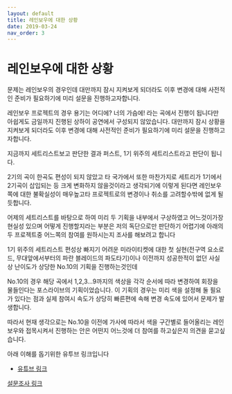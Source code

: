 ```yaml
---
layout: default
title: 레인보우에 대한 상황
date: 2019-03-24
nav_order: 3
---
```


# 레인보우에 대한 상황

문제는 레인보우의 경우인데  대만까지 잠시 지켜보게 되더라도 이후 변경에 대해 사전적인 준비가 필요하기에 미리 설문을 진행하고자합니다.

레인보우 프로젝트의 경우 용기는 어디에? 너의 가슴에! 라는 곡에서 진행이 됩니다만 아쉽게도 금일까지 진행된 상하이 공연에서 구성되지 않았습니다. 
대만까지 잠시 상황을 지켜보게 되더라도 이후 변경에 대해 사전적인 준비가 필요하기에 미리 설문을 진행하고자합니다.

지금까지 세트리스트보고 판단한 결과 퍼스트, 1기 위주의 세트리스트라고 판단이 됩니다.

2기의 곡이 한곡도 편성이 되지 않았고 타 국가에서 또한 마찬가지로 세트리가 1기에서 2기곡이 삽입되는 등 크게 변화하지 않을것이라고 생각되기에 이렇게 된다면 레인보우쪽에 대한 불확실성이 매우높고타 프로젝트로의 변경이나 취소를 고려할수밖에 없게 될듯합니다. 

어제의 세트리스트를 바탕으로 하여 미리 두 기획을 내부에서 구상하였고 어느것이가장 현실성 있으며 어떻게 진행할지라는 부분은 저의 독단으로만 판단하기 어렵기에 아래의 두 프로젝트중 어느쪽의 참여를 원하시는지 조사를 해보려고 합니다

1기 위주의 세트리스트 편성상 빠지기 어려운 미라이티켓에 대한 첫 실현(전구역 요소로드, 무대앞에서부터의 파란 블레이드의 파도타기)이나 이전까지 성공한적이 없던 사실상 난이도가 상당한 No.10의 기획을 진행하는것인데 

No.10의 경우 해당 곡에서 1,2,3…9까지의 색상을 각각 순서에 따라 변경하여 회장을 물들인다는 포스라이브의 기획이었습니다. 이 기획의 경우는 미리 색을 설정해 둘 필요가 있다는 점과 실제 참여시 속도가 상당히 빠른편에 속해 변경 속도에 있어서 문제가 발생합니다.

따라서 현재 생각으로는 No.10을 이전에 가사에 따라서 색을 구간별로 들어올리는 레인보우와 접목시켜서 진행하는 안은 어떤지 어느것에 더 참여를 하고싶은지 의견을 묻고싶습니다.

아래 이해를 돕기위한 유투브 링크입니다 
- [유튜브 링크](https://youtu.be/H6Gb3xLb8is)

[설문조사 링크](http://naver.me/x1RlABbx)
